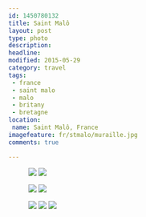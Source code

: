 ```yaml
---
id: 1450780132
title: Saint Malô
layout: post
type: photo
description:
headline: 
modified: 2015-05-29
category: travel
tags:
 - france
 - saint malo
 - malo
 - britany
 - bretagne
location:
 name: Saint Malô, France
imagefeature: fr/stmalo/muraille.jpg
comments: true

---
```


<figure class="half">
  <a href="/images/fr/stmalo/escalier_mer.jpg"><img src="/images/scale/fr/stmalo/escalier_mer.jpg"/></a>
  <a href="/images/fr/stmalo/house.jpg"><img src="/images/scale/fr/stmalo/house.jpg"/></a>
  <figcaption></figcaption>
</figure>

<figure class="half">
  <a href="/images/fr/stmalo/mairie.jpg"><img src="/images/scale/fr/stmalo/mairie.jpg"/></a>
  <a href="/images/fr/stmalo/muraille.jpg"><img src="/images/scale/fr/stmalo/muraille.jpg"/></a>
  <figcaption></figcaption>
</figure>

<figure class="third">
  <a href="/images/fr/stmalo/beach.jpg"><img src="/images/scale/fr/stmalo/beach.jpg"/></a>
  <a href="/images/fr/stmalo/bouchot.jpg"><img src="/images/scale/fr/stmalo/bouchot.jpg"/></a>
  <a href="/images/fr/stmalo/digue.jpg"><img src="/images/scale/fr/stmalo/digue.jpg"/></a>
  <figcaption></figcaption>
</figure>

